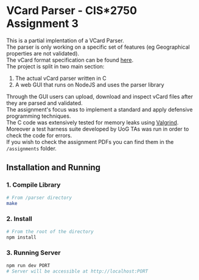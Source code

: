 # VCard Parser - CIS*2750 Assignment 3
This is a partial implentation of a VCard Parser.  
The parser is only working on a specific set of features (eg Geographical properties are not validated).  
The vCard format specification can be found [here](https://tools.ietf.org/html/rfc6350).  
The project is split in two main section: 
  1. The actual vCard parser written in C
  2. A web GUI that runs on NodeJS and uses the parser library
  
Through the GUI users can upload, download and inspect vCard files after they are parsed and validated.  
The assignment's focus was to implement a standard and apply defensive programming techniques.  
The C code was extensively tested for memory leaks using [Valgrind](http://valgrind.org/).  
Moreover a test harness suite developed by UoG TAs was run in order to check the code for errors.  
If you wish to check the assignment PDFs you can find them in the `/assignments` folder.  

## Installation and Running

### 1. Compile Library

```Bash
# From /parser directory
make
```

### 2. Install

```Bash
# From the root of the directory
npm install
```

### 3. Running Server

```Bash
npm run dev PORT
# Server will be accessible at http://localhost:PORT
```

